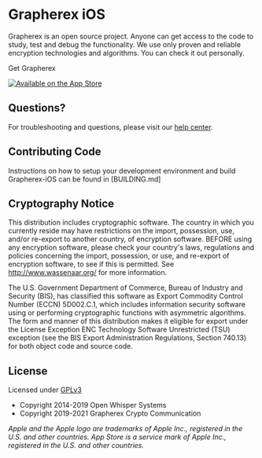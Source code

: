 # Grapherex iOS

Grapherex is an open source project. Anyone can get access to the code to study, test and debug the functionality. We use only proven and reliable encryption technologies and algorithms. You can check it out personally.

Get Grapherex

[![Available on the App Store](http://cl.ly/WouG/Download_on_the_App_Store_Badge_US-UK_135x40.svg)](https://apps.apple.com/ru/app/grapherex/id1542360019?l=en)


## Questions?

For troubleshooting and questions, please visit our [help center](https://https://support.grapherex.com/hc/en-150).

## Contributing Code

Instructions on how to setup your development environment and build Grapherex-iOS can be found in [BUILDING.md]

## Cryptography Notice

This distribution includes cryptographic software. The country in which you currently reside may have restrictions on the import, possession, use, and/or re-export to another country, of encryption software.
BEFORE using any encryption software, please check your country's laws, regulations and policies concerning the import, possession, or use, and re-export of encryption software, to see if this is permitted.
See <http://www.wassenaar.org/> for more information.

The U.S. Government Department of Commerce, Bureau of Industry and Security (BIS), has classified this software as Export Commodity Control Number (ECCN) 5D002.C.1, which includes information security software using or performing cryptographic functions with asymmetric algorithms.
The form and manner of this distribution makes it eligible for export under the License Exception ENC Technology Software Unrestricted (TSU) exception (see the BIS Export Administration Regulations, Section 740.13) for both object code and source code.

## License

Licensed under [GPLv3](http://www.gnu.org/licenses/gpl-3.0.html)

- Copyright 2014-2019 Open Whisper Systems
- Copyright 2019-2021 Grapherex Crypto Communication

_Apple and the Apple logo are trademarks of Apple Inc., registered in the U.S. and other countries. App Store is a service mark of Apple Inc., registered in the U.S. and other countries._
